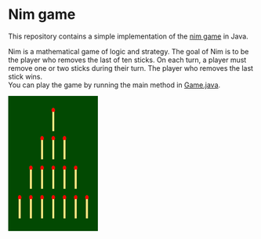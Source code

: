 # Nim game

This repository contains a simple implementation of the [nim game](https://en.wikipedia.org/wiki/Nim) in Java.

Nim is a mathematical game of logic and strategy. The goal of Nim is to be the player who removes the last of ten sticks.
On each turn, a player must remove one or two sticks during their turn. The player who removes the last stick wins.<br>
You can play the game by running the main method in [Game.java](src/de/uniwue/jpp/hoelzchenspiel/Game.java).

![gameplay](gameplay.png)